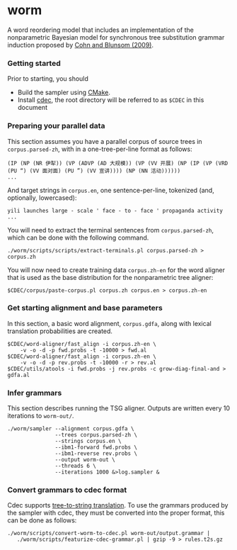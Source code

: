 worm
====

A word reordering model that includes an implementation of the nonparametric Bayesian model for synchronous tree substitution grammar induction proposed by [Cohn and Blunsom (2009)](http://anthology.aclweb.org/D/D09/D09-1037.pdf).

### Getting started

Prior to starting, you should
 * Build the sampler using [CMake](http://www.cmake.org/).
 * Install [cdec](http://www.cdec-decoder.org/), the root directory will be referred to as `$CDEC` in this document

### Preparing your parallel data

This section assumes you have a parallel corpus of source trees in `corpus.parsed-zh`, with in a one-tree-per-line format as follows:

    (IP (NP (NR 伊犁)) (VP (ADVP (AD 大规模)) (VP (VV 开展) (NP (IP (VP (VRD (PU “) (VV 面对面) (PU ”) (VV 宣讲)))) (NP (NN 活动))))))
    ...

And target strings in `corpus.en`, one sentence-per-line, tokenized (and, optionally, lowercased):

    yili launches large - scale ' face - to - face ' propaganda activity
    ...

You will need to extract the terminal sentences from `corpus.parsed-zh`, which can be done with the following command.

    ./worm/scripts/scripts/extract-terminals.pl corpus.parsed-zh > corpus.zh

You will now need to create training data `corpus.zh-en` for the word aligner that is used as the base distribution for the nonparametric tree aligner:

    $CDEC/corpus/paste-corpus.pl corpus.zh corpus.en > corpus.zh-en

### Get starting alignment and base parameters

In this section, a basic word alignment, `corpus.gdfa`, along with lexical translation probabilities are created.

    $CDEC/word-aligner/fast_align -i corpus.zh-en \
        -v -o -d -p fwd.probs -t -10000 > fwd.al
    $CDEC/word-aligner/fast_align -i corpus.zh-en \
        -v -o -d -p rev.probs -t -10000 -r > rev.al
    $CDEC/utils/atools -i fwd.probs -j rev.probs -c grow-diag-final-and > gdfa.al

### Infer grammars

This section describes running the TSG aligner. Outputs are written every 10 iterations to `worm-out/`.

    ./worm/sampler --alignment corpus.gdfa \
                   --trees corpus.parsed-zh \
                   --strings corpus.en \
                   --ibm1-forward fwd.probs \
                   --ibm1-reverse rev.probs \
                   --output worm-out \
                   --threads 6 \
                   --iterations 1000 &>log.sampler &

### Convert grammars to cdec format

Cdec supports [tree-to-string translation](http://www.cdec-decoder.org/concepts/xrs.html). To use the grammars produced by the sampler with cdec, they must be converted into the proper format, this can be done as follows:

    ./worm/scripts/convert-worm-to-cdec.pl worm-out/output.grammar |
       ./worm/scripts/featurize-cdec-grammar.pl | gzip -9 > rules.t2s.gz

